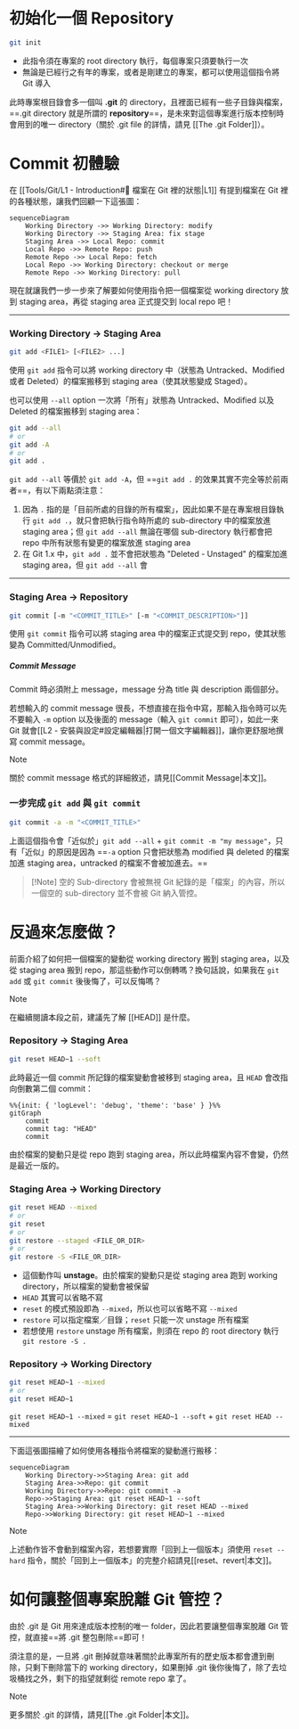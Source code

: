 # 初始化一個 Repository

```bash
git init
```

- 此指令須在專案的 root directory 執行，每個專案只須要執行一次
- 無論是已經行之有年的專案，或者是剛建立的專案，都可以使用這個指令將 Git 導入

此時專案根目錄會多一個叫 **.git** 的 directory，且裡面已經有一些子目錄與檔案，==.git directory 就是所謂的 **repository**==，是未來對這個專案進行版本控制時會用到的唯一 directory（關於 .git file 的詳情，請見 [[The .git Folder]]）。

# Commit 初體驗

在 [[Tools/Git/L1 - Introduction#📌 檔案在 Git 裡的狀態|L1]] 有提到檔案在 Git 裡的各種狀態，讓我們回顧一下這張圖：

```mermaid
sequenceDiagram
    Working Directory ->> Working Directory: modify
    Working Directory ->> Staging Area: fix stage
    Staging Area ->> Local Repo: commit
    Local Repo ->> Remote Repo: push
    Remote Repo ->> Local Repo: fetch
    Local Repo ->> Working Directory: checkout or merge
    Remote Repo ->> Working Directory: pull
```

現在就讓我們一步一步來了解要如何使用指令把一個檔案從 working directory 放到 staging area，再從 staging area 正式提交到 local repo 吧！

---

### Working Directory → Staging Area

```sh
git add <FILE1> [<FILE2> ...]
```

使用 `git add` 指令可以將 working directory 中（狀態為 Untracked、Modified 或者 Deleted）的檔案搬移到 staging area（使其狀態變成 Staged）。

也可以使用 `--all` option 一次將「所有」狀態為 Untracked、Modified 以及 Deleted 的檔案搬移到 staging area：

```bash
git add --all
# or
git add -A
# or
git add .
``` 

`git add --all` 等價於 `git add -A`，但 ==`git add .` 的效果其實不完全等於前兩者==，有以下兩點須注意：

1. 因為 `.` 指的是「目前所處的目錄的所有檔案」，因此如果不是在專案根目錄執行 `git add .`，就只會把執行指令時所處的 sub-directory 中的檔案放進 staging area；但 `git add --all` 無論在哪個 sub-directory 執行都會把 repo 中所有狀態有變更的檔案放進 staging area
2. 在 Git 1.x 中，`git add .` 並不會把狀態為 "Deleted - Unstaged" 的檔案加進 staging area，但 `git add --all` 會

---

### Staging Area → Repository

```sh
git commit [-m "<COMMIT_TITLE>" [-m "<COMMIT_DESCRIPTION>"]]
```

使用 `git commit` 指令可以將 staging area 中的檔案正式提交到 repo，使其狀態變為 Committed/Unmodified。

##### Commit Message

Commit 時必須附上 message，message 分為 title 與 description 兩個部分。

若想輸入的 commit message 很長，不想直接在指令中寫，那輸入指令時可以先不要輸入 `-m` option 以及後面的 message（輸入 `git commit` 即可），如此一來 Git 就會[[L2 - 安裝與設定#設定編輯器|打開一個文字編輯器]]，讓你更舒服地撰寫 commit message。

>[!Note]
>關於 commit message 格式的詳細敘述，請見[[Commit Message|本文]]。

### 一步完成 `git add` 與 `git commit`

```sh
git commit -a -m "<COMMIT_TITLE>"
```

上面這個指令會「近似於」`git add --all` + `git commit -m "my message"`，只有「近似」的原因是因為 ==`-a` option 只會把狀態為 modified 與 deleted 的檔案加進 staging area，untracked 的檔案不會被加進去。==

>[!Note] 空的 Sub-directory 會被無視
>Git 紀錄的是「檔案」的內容，所以一個空的 sub-directory 並不會被 Git 納入管控。

# 反過來怎麼做？

前面介紹了如何把一個檔案的變動從 working directory 搬到 staging area，以及從 staging area 搬到 repo，那這些動作可以倒轉嗎？換句話說，如果我在 `git add` 或 `git commit` 後後悔了，可以反悔嗎？

>[!Note]
>在繼續閱讀本段之前，建議先了解 [[HEAD]] 是什麼。
### Repository → Staging Area

```bash
git reset HEAD~1 --soft
```

此時最近一個 commit 所記錄的檔案變動會被移到 staging area，且 `HEAD` 會改指向倒數第二個 commit：

```mermaid
%%{init: { 'logLevel': 'debug', 'theme': 'base' } }%%
gitGraph
    commit
    commit tag: "HEAD"
    commit
```

由於檔案的變動只是從 repo 跑到 staging area，所以此時檔案內容不會變，仍然是最近一版的。

### Staging Area → Working Directory

```bash
git reset HEAD --mixed
# or
git reset
# or
git restore --staged <FILE_OR_DIR>
# or
git restore -S <FILE_OR_DIR>
```

- 這個動作叫 **unstage**。由於檔案的變動只是從 staging area 跑到 working directory，所以檔案的變動會被保留
- `HEAD` 其實可以省略不寫
- `reset` 的模式預設即為 `--mixed`，所以也可以省略不寫 `--mixed`
- `restore` 可以指定檔案／目錄；`reset` 只能一次 unstage 所有檔案
- 若想使用 `restore` unstage 所有檔案，則須在 repo 的 root directory 執行 `git restore -S .`

### Repository → Working Directory

```bash
git reset HEAD~1 --mixed
# or
git reset HEAD~1
```

`git reset HEAD~1 --mixed` = `git reset HEAD~1 --soft` + `git reset HEAD --mixed`

---

下面這張圖描繪了如何使用各種指令將檔案的變動進行搬移：

```mermaid
sequenceDiagram
    Working Directory->>Staging Area: git add
    Staging Area->>Repo: git commit
    Working Directory->>Repo: git commit -a
    Repo->>Staging Area: git reset HEAD~1 --soft
    Staging Area->>Working Directory: git reset HEAD --mixed
    Repo->>Working Directory: git reset HEAD~1 --mixed
```

>[!Note]
>上述動作皆不會動到檔案內容，若想要實際「回到上一個版本」須使用 `reset --hard` 指令，關於「回到上一個版本」的完整介紹請見[[reset、revert|本文]]。

# 如何讓整個專案脫離 Git 管控？

由於 .git 是 Git 用來達成版本控制的唯一 folder，因此若要讓整個專案脫離 Git 管控，就直接==將 .git 整包刪除==即可！

須注意的是，一旦將 .git 刪掉就意味著關於此專案所有的歷史版本都會遭到刪除，只剩下刪除當下的 working directory，如果刪掉 .git 後你後悔了，除了去垃圾桶找之外，剩下的指望就剩從 remote repo 拿了。

>[!Note]
>更多關於 .git 的詳情，請見[[The .git Folder|本文]]。
